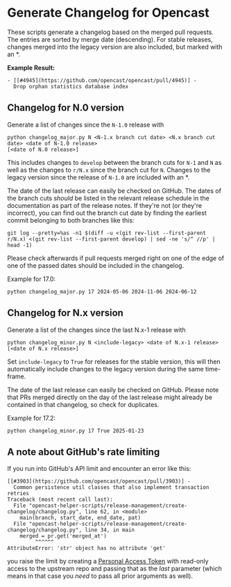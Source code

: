 Generate Changelog for Opencast
===============================

These scripts generate a changelog based on the merged pull requests. The entries are sorted by merge date (descending).
For stable releases, changes merged into the legacy version are also included, but marked with an *.

**Example Result:**

```
- [[#4945](https://github.com/opencast/opencast/pull/4945)] -
  Drop orphan statistics database index
```

Changelog for N.0 version
-------------------------

Generate a list of changes since the `N-1.0` release with 

    python changelog_major.py N <N-1.x branch cut date> <N.x branch cut date> <date of N-1.0 release> 
    [<date of N.0 release>]

This includes changes to `develop` between the branch cuts for `N-1` and `N` as well as the changes to `r/N.x` since
the branch cut for `N`. Changes to the legacy version since the release of `N-1.0` are included with an *.

The date of the last release can easily be checked on GitHub. The dates of the branch cuts _should_ be listed in the
relevant release schedule in the documentation as part of the release notes. If they're not (or they're incorrect), you
can find out the branch cut date by finding the earliest commit belonging to both branches like this:

    git log --pretty=%as -n1 $(diff -u <(git rev-list --first-parent r/N.x) <(git rev-list --first-parent develop) | sed -ne 's/^ //p' | head -1)

Please check afterwards if pull requests merged right on one of the edge of one of the passed dates should be included
in the changelog.

Example for 17.0:

    python changelog_major.py 17 2024-05-06 2024-11-06 2024-06-12

Changelog for N.x version
-------------------------

Generate a list of the changes since the last N.x-1 release with

    python changelog_minor.py N <include-legacy> <date of N.x-1 release> [<date of N.x release>]

Set `include-legacy` to `True` for releases for the stable version, this will then automatically include changes to the
legacy version during the same time-frame.

The date of the last release can easily be checked on GitHub. Please note that PRs merged directly on the day of the
last release might already be contained in that changelog, so check for duplicates.

Example for 17.2:

    python changelog_minor.py 17 True 2025-01-23

A note about GitHub's rate limiting
-----------------------------------

If you run into GitHub's API limit and encounter an error like this:

    [[#3903](https://github.com/opencast/opencast/pull/3903)] -
      Common persistence util classes that also implement transaction retries
    Traceback (most recent call last):
      File "opencast-helper-scripts/release-management/create-changelog/changelog.py", line 62, in <module>
        main(branch, start_date, end_date, pat)
      File "opencast-helper-scripts/release-management/create-changelog/changelog.py", line 34, in main
        merged = pr.get('merged_at')
             ^^^^^^
    AttributeError: 'str' object has no attribute 'get'

you  raise the limit by creating a [Personal Access Token](https://github.com/settings/tokens) with
read-only access to the upstream repo and passing that as the *last* parameter (which means in that case you _need_ to
pass all prior arguments as well).